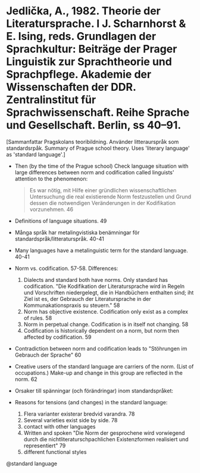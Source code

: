 # Jedlička, A., 1982. Theorie der Literatursprache.  I J. Scharnhorst & E. Ising, reds. Grundlagen der Sprachkultur: Beiträge der Prager Linguistik zur Sprachtheorie und Sprachpflege. Akademie der Wissenschaften der DDR. Zentralinstitut für Sprachwissenschaft. Reihe Sprache und Gesellschaft. Berlin, ss 40–91.

[Sammanfattar Pragskolans teoribildning. Använder litteraurspråk som standardsrpåk. Summary of Prague school theory. Uses 'literary language' as 'standard language'.]

- Then (by the time of the Prague school) Check language situation with large differences between norm and codification called linguists' attention to the phenomenon:

    > Es war nötig, mit Hilfe einer gründlichen wissenschaftlichen Untersuchung die real existierende Norm festzustellen und Grund dessen die notwendigen Veränderungen in der Kodifikation vorzunehmen. 46

- Definitions of language situations. 49

- Många språk har metalingvistiska benämningar för standardspråk/litteraturspråk. 40-41
- Many languages have a metalinguistic term for the standard language. 40-41

- Norm vs. codification. 57-58. Differences:
    1. Dialects and standard both have norms. Only standard has codification. "Die Kodifikation der Literatursprache wird in Regeln und Vorschriften niedergelegt, die in Handbüchern enthalten sind; iht Ziel ist es, der Gebrauch der Literatursprache in der Kommunakationspraxis su steuern." 58
    2. Norm has objective existence. Codification only exist as a complex of rules. 58
    3. Norm in perpetual change. Codification is in itself not changing. 58
    4. Codification is historically dependent on a norm, but norm then affected by codification. 59

- Contradiction between norm and codification leads to "Stöhrungen im Gebrauch der Sprache" 60

- Creative users of the standard language are carriers of the norm. (List of occupations.) Make-up and change in this group are reflected in the norm. 62

- Orsaker till spänningar (och förändringar) inom standardspråket:
- Reasons for tensions (and changes) in the standard language:
    1. Flera varianter existerar bredvid varandra. 78
    1. Several varieties exist side by side. 78
    2. contact with other languages
    3. Written and spoken "Die Norm der gesprochene wird vorwiegend durch die nichtliteraturschpachlichen Existenzformen realisiert und representiert" 79
    4. different functional styles

@standard language
